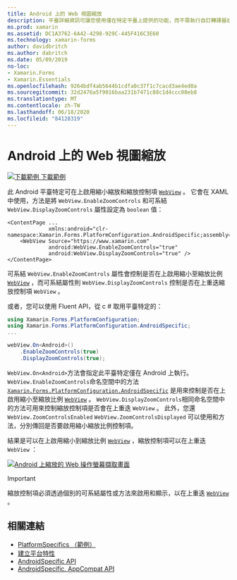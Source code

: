 ```yaml
---
title: Android 上的 Web 視圖縮放
description: 平臺詳細資訊可讓您使用僅在特定平臺上提供的功能，而不需執行自訂轉譯器或效果。 本文說明如何使用 Android 平臺特定的來啟用 Web 工作的顯示方式。
ms.prod: xamarin
ms.assetid: DC1A3762-6A42-4298-929C-445F416C3E60
ms.technology: xamarin-forms
author: davidbritch
ms.author: dabritch
ms.date: 05/09/2019
no-loc:
- Xamarin.Forms
- Xamarin.Essentials
ms.openlocfilehash: 9264bdf4ab5644b1cdfa0c37f1c7cacd3ae4ed0a
ms.sourcegitcommit: 32d2476a5f9016baa231b7471c88c1d4ccc08eb8
ms.translationtype: MT
ms.contentlocale: zh-TW
ms.lasthandoff: 06/18/2020
ms.locfileid: "84128319"
---
```

# <a name="webview-zoom-on-android"></a>Android 上的 Web 視圖縮放

[![下載範例 ](~/media/shared/download.png) 下載範例](https://docs.microsoft.com/samples/xamarin/xamarin-forms-samples/userinterface-platformspecifics)

此 Android 平臺特定可在上啟用縮小縮放和縮放控制項 [`WebView`](xref:Xamarin.Forms.WebView) 。 它會在 XAML 中使用，方法是將 `WebView.EnableZoomControls` 和可系結 `WebView.DisplayZoomControls` 屬性設定為 `boolean` 值：

```xaml
<ContentPage ...
             xmlns:android="clr-namespace:Xamarin.Forms.PlatformConfiguration.AndroidSpecific;assembly=Xamarin.Forms.Core">
    <WebView Source="https://www.xamarin.com"
             android:WebView.EnableZoomControls="true"
             android:WebView.DisplayZoomControls="true" />
</ContentPage>
```

可系結 `WebView.EnableZoomControls` 屬性會控制是否在上啟用縮小至縮放比例 [`WebView`](xref:Xamarin.Forms.WebView) ，而可系結屬性則 `WebView.DisplayZoomControls` 控制是否在上重迭縮放控制項 `WebView` 。

或者，您可以使用 Fluent API，從 c # 取用平臺特定的：

```csharp
using Xamarin.Forms.PlatformConfiguration;
using Xamarin.Forms.PlatformConfiguration.AndroidSpecific;
...

webView.On<Android>()
    .EnableZoomControls(true)
    .DisplayZoomControls(true);
```

`WebView.On<Android>`方法會指定此平臺特定僅在 Android 上執行。 `WebView.EnableZoomControls`命名空間中的方法 [`Xamarin.Forms.PlatformConfiguration.AndroidSpecific`](xref:Xamarin.Forms.PlatformConfiguration.AndroidSpecific) 是用來控制是否在上啟用縮小至縮放比例 [`WebView`](xref:Xamarin.Forms.WebView) 。 `WebView.DisplayZoomControls`相同命名空間中的方法可用來控制縮放控制項是否會在上重迭 `WebView` 。 此外，您還 `WebView.ZoomControlsEnabled` `WebView.ZoomControlsDisplayed` 可以使用和方法，分別傳回是否要啟用縮小縮放比例控制項。

結果是可以在上啟用縮小到縮放比例 [`WebView`](xref:Xamarin.Forms.WebView) ，縮放控制項可以在上重迭 `WebView` ：

[![Android 上縮放的 Web 操作螢幕擷取畫面](webview-zoom-controls-images/webview-zoom.png "縮放的 Web 視圖")](webview-zoom-controls-images/webview-zoom-large.png#lightbox "縮放的 Web 視圖")

> [!IMPORTANT]
> 縮放控制項必須透過個別的可系結屬性或方法來啟用和顯示，以在上重迭 [`WebView`](xref:Xamarin.Forms.WebView) 。

## <a name="related-links"></a>相關連結

- [PlatformSpecifics （範例）](https://docs.microsoft.com/samples/xamarin/xamarin-forms-samples/userinterface-platformspecifics)
- [建立平台特性](~/xamarin-forms/platform/platform-specifics/index.md#creating-platform-specifics)
- [AndroidSpecific API](xref:Xamarin.Forms.PlatformConfiguration.AndroidSpecific)
- [AndroidSpecific. AppCompat API](xref:Xamarin.Forms.PlatformConfiguration.AndroidSpecific.AppCompat)
